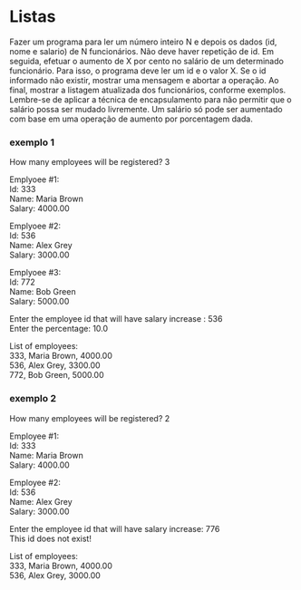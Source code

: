# Listas

Fazer um programa para ler um número inteiro N e depois os dados (id, nome e salario) de
N funcionários. Não deve haver repetição de id.
Em seguida, efetuar o aumento de X por cento no salário de um determinado funcionário.
Para isso, o programa deve ler um id e o valor X. Se o id informado não existir, mostrar uma
mensagem e abortar a operação. Ao final, mostrar a listagem atualizada dos funcionários,
conforme exemplos.
Lembre-se de aplicar a técnica de encapsulamento para não permitir que o salário possa
ser mudado livremente. Um salário só pode ser aumentado com base em uma operação de
aumento por porcentagem dada.

### exemplo 1

How many employees will be registered? 3<br>

Emplyoee #1:<br>
Id: 333<br>
Name: Maria Brown<br>
Salary: 4000.00<br>

Emplyoee #2:<br>
Id: 536<br>
Name: Alex Grey<br>
Salary: 3000.00<br>

Emplyoee #3:<br>
Id: 772<br>
Name: Bob Green<br>
Salary: 5000.00<br>

Enter the employee id that will have salary increase : 536<br>
Enter the percentage: 10.0<br>

List of employees:<br>
333, Maria Brown, 4000.00<br>
536, Alex Grey, 3300.00<br>
772, Bob Green, 5000.00<br>

### exemplo 2

How many employees will be registered? 2<br>

Employee #1:<br>
Id: 333<br>
Name: Maria Brown<br>
Salary: 4000.00<br>

Employee #2:<br>
Id: 536<br>
Name: Alex Grey<br>
Salary: 3000.00<br>

Enter the employee id that will have salary increase: 776<br>
This id does not exist!<br>

List of employees:<br>
333, Maria Brown, 4000.00<br>
536, Alex Grey, 3000.00<br>